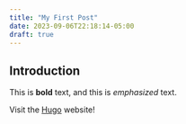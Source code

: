 ```yaml
---
title: "My First Post"
date: 2023-09-06T22:18:14-05:00
draft: true
---
```


## Introduction

This is **bold** text, and this is *emphasized* text.

Visit the [Hugo](https://gohugo.io) website!

